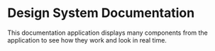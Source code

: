 # Design System Documentation

This documentation application displays many components from the application to see how they work and look in real time.
